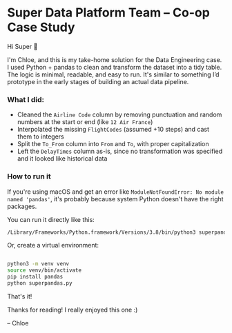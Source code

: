 # Super Data Platform Team – Co-op Case Study

Hi Super 👋

I'm Chloe, and this is my take-home solution for the Data Engineering case. I used Python + pandas to clean and 
transform the dataset into a tidy table. The logic is minimal, readable, and easy to run. It's similar to something I’d 
prototype in the early stages of building an actual data pipeline.

### What I did:
- Cleaned the `Airline Code` column by removing punctuation and random numbers at the start or end (like `12 Air France`)
- Interpolated the missing `FlightCodes` (assumed +10 steps) and cast them to integers
- Split the `To_From` column into `From` and `To`, with proper capitalization
- Left the `DelayTimes` column as-is, since no transformation was specified and it looked like historical data

### How to run it

If you're using macOS and get an error like `ModuleNotFoundError: No module named 'pandas'`, it's probably because 
system Python doesn't have the right packages.

You can run it directly like this:

```bash
/Library/Frameworks/Python.framework/Versions/3.8/bin/python3 superpandas.py
```

Or, create a virtual environment:
```bash

python3 -m venv venv
source venv/bin/activate
pip install pandas
python superpandas.py
```

That's it!

Thanks for reading! I really enjoyed this one :)

– Chloe



